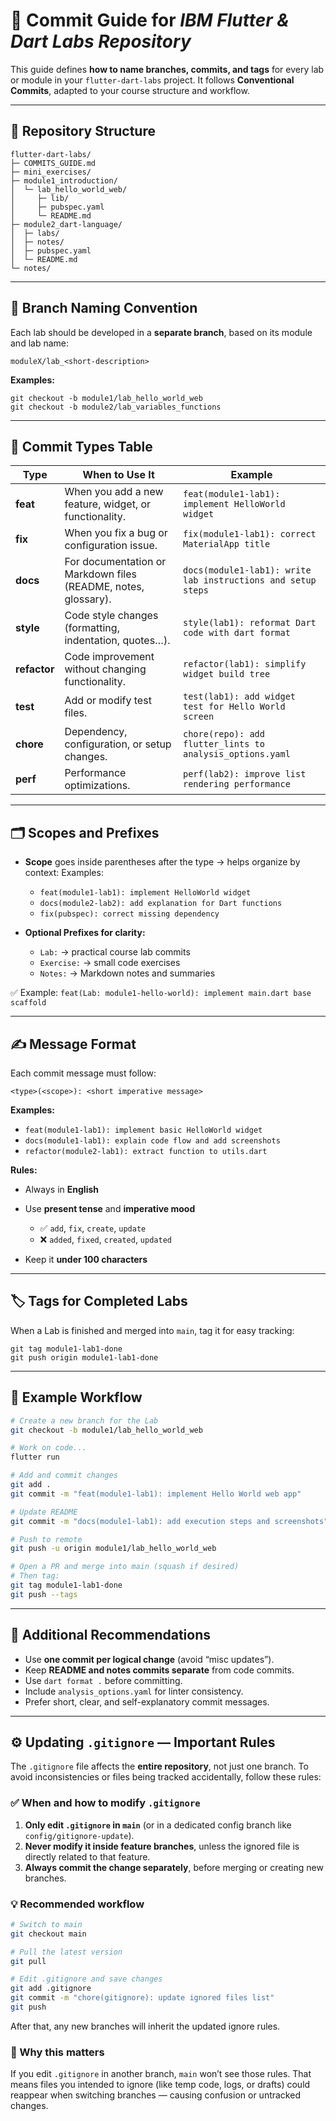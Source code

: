 # 📘 Commit Guide for _IBM Flutter & Dart Labs Repository_

This guide defines **how to name branches, commits, and tags** for every lab or module in your `flutter-dart-labs` project.
It follows **Conventional Commits**, adapted to your course structure and workflow.

---

## 🧭 Repository Structure

```
flutter-dart-labs/
├─ COMMITS_GUIDE.md
├─ mini_exercises/
├─ module1_introduction/
│  └─ lab_hello_world_web/
│     ├─ lib/
│     ├─ pubspec.yaml
│     └─ README.md
├─ module2_dart-language/
│  ├─ labs/
│  ├─ notes/
│  ├─ pubspec.yaml
│  └─ README.md
└─ notes/
```

---

## 🌿 Branch Naming Convention

Each lab should be developed in a **separate branch**, based on its module and lab name:

```
moduleX/lab_<short-description>
```

**Examples:**

```
git checkout -b module1/lab_hello_world_web
git checkout -b module2/lab_variables_functions
```

---

## 🧩 Commit Types Table

| Type         | When to Use It                                                 | Example                                                      |
| ------------ | -------------------------------------------------------------- | ------------------------------------------------------------ |
| **feat**     | When you add a new feature, widget, or functionality.          | `feat(module1-lab1): implement HelloWorld widget`            |
| **fix**      | When you fix a bug or configuration issue.                     | `fix(module1-lab1): correct MaterialApp title`               |
| **docs**     | For documentation or Markdown files (README, notes, glossary). | `docs(module1-lab1): write lab instructions and setup steps` |
| **style**    | Code style changes (formatting, indentation, quotes…).         | `style(lab1): reformat Dart code with dart format`           |
| **refactor** | Code improvement without changing functionality.               | `refactor(lab1): simplify widget build tree`                 |
| **test**     | Add or modify test files.                                      | `test(lab1): add widget test for Hello World screen`         |
| **chore**    | Dependency, configuration, or setup changes.                   | `chore(repo): add flutter_lints to analysis_options.yaml`    |
| **perf**     | Performance optimizations.                                     | `perf(lab2): improve list rendering performance`             |

---

## 🗂 Scopes and Prefixes

- **Scope** goes inside parentheses after the type → helps organize by context:
  Examples:

  - `feat(module1-lab1): implement HelloWorld widget`
  - `docs(module2-lab2): add explanation for Dart functions`
  - `fix(pubspec): correct missing dependency`

- **Optional Prefixes for clarity:**

  - `Lab:` → practical course lab commits
  - `Exercise:` → small code exercises
  - `Notes:` → Markdown notes and summaries

✅ Example:
`feat(Lab: module1-hello-world): implement main.dart base scaffold`

---

## ✍️ Message Format

Each commit message must follow:

```
<type>(<scope>): <short imperative message>
```

**Examples:**

- `feat(module1-lab1): implement basic HelloWorld widget`
- `docs(module1-lab1): explain code flow and add screenshots`
- `refactor(module2-lab1): extract function to utils.dart`

**Rules:**

- Always in **English**
- Use **present tense** and **imperative mood**

  - ✅ `add`, `fix`, `create`, `update`
  - ❌ `added`, `fixed`, `created`, `updated`

- Keep it **under 100 characters**

---

## 🏷 Tags for Completed Labs

When a Lab is finished and merged into `main`, tag it for easy tracking:

```
git tag module1-lab1-done
git push origin module1-lab1-done
```

---

## 🔁 Example Workflow

```bash
# Create a new branch for the Lab
git checkout -b module1/lab_hello_world_web

# Work on code...
flutter run

# Add and commit changes
git add .
git commit -m "feat(module1-lab1): implement Hello World web app"

# Update README
git commit -m "docs(module1-lab1): add execution steps and screenshots"

# Push to remote
git push -u origin module1/lab_hello_world_web

# Open a PR and merge into main (squash if desired)
# Then tag:
git tag module1-lab1-done
git push --tags
```

---

## 🧹 Additional Recommendations

- Use **one commit per logical change** (avoid “misc updates”).
- Keep **README and notes commits separate** from code commits.
- Use `dart format .` before committing.
- Include `analysis_options.yaml` for linter consistency.
- Prefer short, clear, and self-explanatory commit messages.

---

## ⚙️ Updating `.gitignore` — Important Rules

The `.gitignore` file affects the **entire repository**, not just one branch.
To avoid inconsistencies or files being tracked accidentally, follow these rules:

### ✅ When and how to modify `.gitignore`

1. **Only edit `.gitignore` in `main`** (or in a dedicated config branch like `config/gitignore-update`).
2. **Never modify it inside feature branches**, unless the ignored file is directly related to that feature.
3. **Always commit the change separately**, before merging or creating new branches.

### 💡 Recommended workflow

```bash
# Switch to main
git checkout main

# Pull the latest version
git pull

# Edit .gitignore and save changes
git add .gitignore
git commit -m "chore(gitignore): update ignored files list"
git push
```

After that, any new branches will inherit the updated ignore rules.

### 🧠 Why this matters

If you edit `.gitignore` in another branch, `main` won’t see those rules.
That means files you intended to ignore (like temp code, logs, or drafts) could reappear when switching branches — causing confusion or untracked changes.
